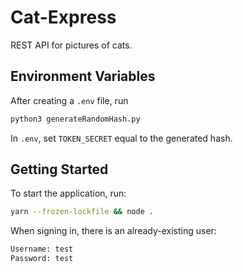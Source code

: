 # Cat-Express
REST API for pictures of cats.

## Environment Variables
After creating a `.env` file, run
```bash
python3 generateRandomHash.py
```
In `.env`, set `TOKEN_SECRET` equal to the generated hash.

## Getting Started
To start the application, run:
```bash
yarn --frozen-lockfile && node .
```
When signing in, there is an already-existing user:
```txt
Username: test
Password: test
```
